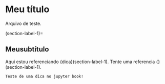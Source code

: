 # Meu título

Arquivo de teste.

(section-label-1)=
## Meusubtítulo

Aqui estou referenciando {dica}(section-label-1). Tente uma referencia {}(section-label-1).


```{tip}
Teste de uma dica no jupyter book!
```
